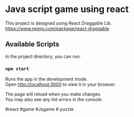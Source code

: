 # Java script game using react

This project is designed using React Draggable Lib.
https://www.npmjs.com/package/react-draggable

## Available Scripts

In the project directory, you can run:

### `npm start`

Runs the app in the development mode.\
Open [http://localhost:3000](http://localhost:3000) to view it in your browser.

The page will reload when you make changes.\
You may also see any lint errors in the console.


#react #game #Jsgame # puzzle

